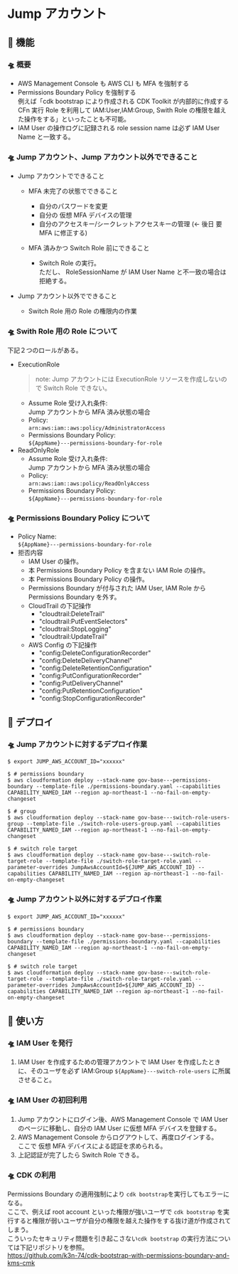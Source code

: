 # Jump アカウント

## 🚀 機能

### 🛸 概要

- AWS Management Console も AWS CLI も MFA を強制する
- Permissions Boundary Policy を強制する  
  例えば「cdk bootstrap により作成される CDK Toolkit が内部的に作成する CFn 実行 Role を利用して IAM:User,IAM:Group, Swith Role の権限を越えた操作をする」といったことも不可能。
- IAM User の操作ログに記録される role session name は必ず IAM User Name と一致する。

### 🛸 Jump アカウント、Jump アカウント以外でできること

- Jump アカウントでできること

  - MFA 未完了の状態でできること

    - 自分のパスワードを変更
    - 自分の 仮想 MFA デバイスの管理
    - 自分のアクセスキー/シークレットアクセスキーの管理 (← 後日 要 MFA に修正する)

  - MFA 済みかつ Switch Role 前にできること
    - Switch Role の実行。  
      ただし、 RoleSessionName が IAM User Name と不一致の場合は拒絶する。

- Jump アカウント以外でできること
  - Switch Role 用の Role の権限内の作業

### 🛸 Swith Role 用の Role について

下記２つのロールがある。

- ExecutionRole
  > note: Jump アカウントには ExecutionRole リソースを作成しないので Switch Role できない。
  - Assume Role 受け入れ条件:  
    Jump アカウントから MFA 済み状態の場合
  - Policy:  
    `arn:aws:iam::aws:policy/AdministratorAccess`
  - Permissions Boundary Policy:  
    `${AppName}---permissions-boundary-for-role`
- ReadOnlyRole
  - Assume Role 受け入れ条件:  
    Jump アカウントから MFA 済み状態の場合
  - Policy:  
    `arn:aws:iam::aws:policy/ReadOnlyAccess`
  - Permissions Boundary Policy:  
    `${AppName}---permissions-boundary-for-role`

### 🛸 Permissions Boundary Policy について

- Policy Name:  
  `${AppName}---permissions-boundary-for-role`
- 拒否内容
  - IAM User の操作。
  - 本 Permissions Boundary Policy を含まない IAM Role の操作。
  - 本 Permissions Boundary Policy の操作。
  - Permissions Boundary が付与された IAM User, IAM Role から Permissions Boundary を外す。
  - CloudTrail の下記操作
    - "cloudtrail:DeleteTrail"
    - "cloudtrail:PutEventSelectors"
    - "cloudtrail:StopLogging"
    - "cloudtrail:UpdateTrail"
  - AWS Config の下記操作
    - "config:DeleteConfigurationRecorder"
    - "config:DeleteDeliveryChannel"
    - "config:DeleteRetentionConfiguration"
    - "config:PutConfigurationRecorder"
    - "config:PutDeliveryChannel"
    - "config:PutRetentionConfiguration"
    - "config:StopConfigurationRecorder"

## 🚀 デプロイ

### 🛸 Jump アカウントに対するデプロイ作業

```shell
$ export JUMP_AWS_ACCOUNT_ID="xxxxxx"

$ # permissions boundary
$ aws cloudformation deploy --stack-name gov-base---permissions-boundary --template-file ./permissions-boundary.yaml --capabilities CAPABILITY_NAMED_IAM --region ap-northeast-1 --no-fail-on-empty-changeset

$ # group
$ aws cloudformation deploy --stack-name gov-base---switch-role-users-group --template-file ./switch-role-users-group.yaml --capabilities CAPABILITY_NAMED_IAM --region ap-northeast-1 --no-fail-on-empty-changeset

$ # switch role target
$ aws cloudformation deploy --stack-name gov-base---switch-role-target-role --template-file ./switch-role-target-role.yaml --parameter-overrides JumpAwsAccountId=${JUMP_AWS_ACCOUNT_ID} --capabilities CAPABILITY_NAMED_IAM --region ap-northeast-1 --no-fail-on-empty-changeset
```

### 🛸 Jump アカウント以外に対するデプロイ作業

```shell
$ export JUMP_AWS_ACCOUNT_ID="xxxxxx"

$ # permissions boundary
$ aws cloudformation deploy --stack-name gov-base---permissions-boundary --template-file ./permissions-boundary.yaml --capabilities CAPABILITY_NAMED_IAM --region ap-northeast-1 --no-fail-on-empty-changeset

$ # switch role target
$ aws cloudformation deploy --stack-name gov-base---switch-role-target-role --template-file ./switch-role-target-role.yaml --parameter-overrides JumpAwsAccountId=${JUMP_AWS_ACCOUNT_ID} --capabilities CAPABILITY_NAMED_IAM --region ap-northeast-1 --no-fail-on-empty-changeset
```

## 🚀 使い方

### 🛸 IAM User を発行

1. IAM User を作成するための管理アカウントで IAM User を作成したときに、そのユーザを必ず IAM:Group `${AppName}---switch-role-users` に所属させること。

### 🛸 IAM User の初回利用

1. Jump アカウントにログイン後、AWS Management Console で IAM User のページに移動し、自分の IAM User に仮想 MFA デバイスを登録する。
1. AWS Management Console からログアウトして、再度ログインする。  
   ここで 仮想 MFA デバイスによる認証を求められる。
1. 上記認証が完了したら Switch Role できる。

### 🛸 CDK の利用

Permissions Boundary の適用強制により `cdk bootstrap`を実行してもエラーになる。  
ここで、例えば root account といった権限が強いユーザで `cdk bootstrap` を実行すると権限が弱いユーザが自分の権限を越えた操作をする抜け道が作成されてしまう。  
こういったセキュリティ問題を引き起こさない`cdk bootstrap` の実行方法については下記リポジトリを参照。  
https://github.com/k3n-74/cdk-bootstrap-with-permissions-boundary-and-kms-cmk
